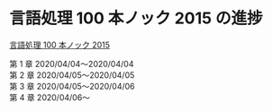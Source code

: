 # 言語処理 100 本ノック 2015 の進捗

[言語処理 100 本ノック 2015](http://www.cl.ecei.tohoku.ac.jp/nlp100/#)

第 1 章 2020/04/04〜2020/04/04\
第 2 章 2020/04/05〜2020/04/05\
第 3 章 2020/04/05〜2020/04/06\
第 4 章 2020/04/06〜
